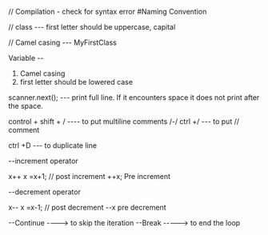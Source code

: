 // Compilation - check for syntax error
#Naming Convention

// class --- first letter should be uppercase, capital

// Camel casing --- MyFirstClass

Variable --
1. Camel casing
2. first letter should be lowered case

scanner.next(); --- print full line. If it encounters space it does not print after the space.

control + shift + / ---- to put multiline comments /*-*/
ctrl +/ --- to put // comment

ctrl +D --- to duplicate line

--increment operator

x++     x =x+1; // post increment
++x;    Pre increment


--decrement operator

x--    x =x-1; // post decrement
--x   pre decrement


--Continue ----> to skip the iteration
--Break   -----> to end the loop
